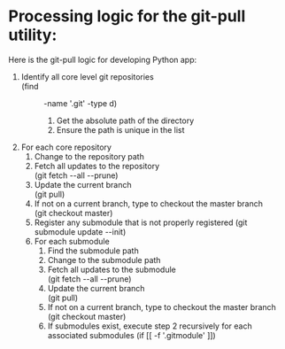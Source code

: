 # Processing logic for the git-pull utility:


Here is the git-pull logic for developing Python app:

1. Identify all core level git repositories  
		(find <dir> -name '.git' -type d)
      1. Get the absolute path of the directory
      1. Ensure the path is unique in the list
1. For each core repository
   1. Change to the repository path
   1. Fetch all updates to the repository  
		(git fetch --all --prune)
   1. Update the current branch  
		(git pull)
   1. If not on a current branch, type to checkout the master branch  
		(git checkout master)
   1. Register any submodule that is not properly registered
		(git submodule update --init)
   1. For each submodule
      1. Find the submodule path
      1. Change to the submodule path
      1. Fetch all updates to the submodule  
			(git fetch --all --prune)
      1. Update the current branch  
 			(git pull)
      1. If not on a current branch, type to checkout the master branch  
			(git checkout master)
      1. If submodules exist, execute step 2 recursively for each associated submodules
			(if [[ -f '.gitmodule' ]])
